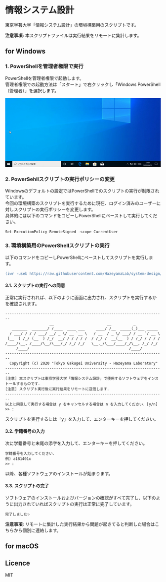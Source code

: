 # 情報システム設計

東京学芸大学「情報システム設計」の環境構築用のスクリプトです。

**注意事項:** 本スクリプトファイルは実行結果をリモートに集計します。

## for Windows

### 1. PowerShellを管理者権限で実行  
   PowerShellを管理者権限で起動します。  
   管理者権限での起動方法は「スタート」で右クリックし「Windows PowerShell（管理者）」を選択します。

   ![](https://raw.githubusercontent.com/HazeyamaLab/setup/master/windows/windows.gif)

### 2. PowerSehllスクリプトの実行ポリシーの変更
  Windowsのデフォルトの設定ではPowerShellでのスクリプトの実行が制限されています。  
  今回の環境構築のスクリプトを実行するために現在、ログイン済みのユーザーに対しスクリプトの実行ポリシーを変更します。  
  具体的には以下のコマンドをコピーしPowerShellにペーストして実行してください。

  ```ps
  Set-ExecutionPolicy RemoteSigned -scope CurrentUser
  ```

### 3. 環境構築用のPowerShellスクリプトの実行
   以下のコマンドをコピーしPowerShellにペーストしてスクリプトを実行します。

   ```ps
   (iwr -useb https://raw.githubusercontent.com/HazeyamaLab/system-design/master/windows/install.ps1).content | iex
   ```

#### 3.1. スクリプトの実行への同意

正常に実行されれば、以下のように画面に出力され、スクリプトを実行するかを確認されます。

```
------------------------------------------------------------------------
                    __                        __          _           
   _______  _______/ /____  ____ ___     ____/ /__  _____(_)___ _____ 
  / ___/ / / / ___/ __/ _ \/ __ `__ \   / __  / _ \/ ___/ / __ `/ __ \
 (__  ) /_/ (__  ) /_/  __/ / / / / /  / /_/ /  __(__  ) / /_/ / / / /
/____/\__, /____/\__/\___/_/ /_/ /_/   \__,_/\___/____/_/\__, /_/ /_/ 
     /____/                                             /____/        
------------------------------------------------------------------------
  Copyright (c) 2020 "Tokyo Gakugei University - Hazeyama Laboratory"
------------------------------------------------------------------------
[注意] 本スクリプトは東京学芸大学「情報システム設計」で使用するソフトウェアをインストールするものです．
[注意] スクリプト実行後に実行結果をリモートに送信します．
------------------------------------------------------------------------
以上に同意して実行する場合は y をキャンセルする場合は n を入力してください．[y/n]
>> : 
```

スクリプトを実行するには「y」を入力して、エンターキーを押してください。

#### 3.2. 学籍番号の入力

次に学籍番号と末尾の添字を入力して、エンターキーを押してください。

```
学籍番号を入力してください．
例) a181401x
>> : 
```

以降、各種ソフトウェアのインストールが始まります。

#### 3.3. スクリプトの完了

ソフトウェアのインストールおよびバージョンの確認がすべて完了し、以下のように出力されていればスクリプトの実行は正常に完了しています。

```
完了しました✨
```

**注意事項:** リモートに集計した実行結果から問題が起きてると判断した場合はこちらから個別に連絡します。

## for macOS

## Licence

MIT
